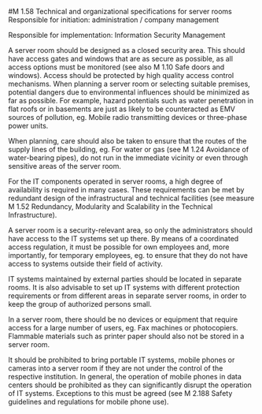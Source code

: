 #M 1.58 Technical and organizational specifications for server rooms
Responsible for initiation: administration / company management

Responsible for implementation: Information Security Management

A server room should be designed as a closed security area. This should have access gates and windows that are as secure as possible, as all access options must be monitored (see also M 1.10 Safe doors and windows). Access should be protected by high quality access control mechanisms. When planning a server room or selecting suitable premises, potential dangers due to environmental influences should be minimized as far as possible. For example, hazard potentials such as water penetration in flat roofs or in basements are just as likely to be counteracted as EMV sources of pollution, eg. Mobile radio transmitting devices or three-phase power units.

When planning, care should also be taken to ensure that the routes of the supply lines of the building, eg. For water or gas (see M 1.24 Avoidance of water-bearing pipes), do not run in the immediate vicinity or even through sensitive areas of the server room.

For the IT components operated in server rooms, a high degree of availability is required in many cases. These requirements can be met by redundant design of the infrastructural and technical facilities (see measure M 1.52 Redundancy, Modularity and Scalability in the Technical Infrastructure).

A server room is a security-relevant area, so only the administrators should have access to the IT systems set up there. By means of a coordinated access regulation, it must be possible for own employees and, more importantly, for temporary employees, eg. to ensure that they do not have access to systems outside their field of activity.

IT systems maintained by external parties should be located in separate rooms. It is also advisable to set up IT systems with different protection requirements or from different areas in separate server rooms, in order to keep the group of authorized persons small.

In a server room, there should be no devices or equipment that require access for a large number of users, eg. Fax machines or photocopiers. Flammable materials such as printer paper should also not be stored in a server room.

It should be prohibited to bring portable IT systems, mobile phones or cameras into a server room if they are not under the control of the respective institution. In general, the operation of mobile phones in data centers should be prohibited as they can significantly disrupt the operation of IT systems. Exceptions to this must be agreed (see M 2.188 Safety guidelines and regulations for mobile phone use).



